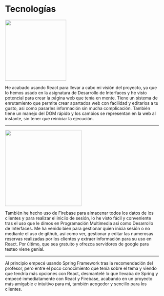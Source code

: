# Tecnologías
<!-- ![img1](./docs/62a74dfe223343fbc2207d02.png) -->
<img src="./docs/62a74dfe223343fbc2207d02.png" width="200px">


He acabado usando React para llevar a cabo mi visión del proyecto, ya que lo hemos usado en la asignatura de Desarrollo de Interfaces y he visto potencial para crear la página web que tenía en mente. Tiene un sistema de enrutamiento que permite crear apartados web con facilidad y editarlos a tu gusto, asi como pasarles información sin mucha complicación. También tiene un manejo del DOM rápido y los cambios se representan en la web al instante, sin tener que reiniciar la ejecución.

---

<img src="./docs/firebase-web-application-database-firebase-9181f05196ec053e751765cae74050af.png" width="250px">


También he hecho uso de Firebase para almacenar todos los datos de los clientes y para realizar el iniciio de sesión, lo he visto fácil y conveniente tras el uso que le dimos en Programación Multimedia asi como Desarrollo de Interfaces. Me ha venido bien para gestionar quien inicia sesión o no mediante el uso de github, así como ver, gestionar y editar las numerosas reservas realizadas por los clientes y extraer información para su uso en React. Por último, que sea gratuito y ofrezca servidores de google para testeo viene genial.

---

Al principio empecé usando Spring Framework tras la recomendación del profesor, pero entre el poco conocimiento que tenía sobre el tema y viendo que tendría más opciones con React, desmantelé lo que llevaba de Spring y empecé inmediatamente con React y Firebase, acabando en un proyecto más amigable e intuitivo para mi, también acogedor y sencillo para los clientes.

